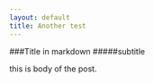 ```yaml
---
layout: default
title: Another test
---
```


###Title in markdown
#####subtitle

this is body of the post.
